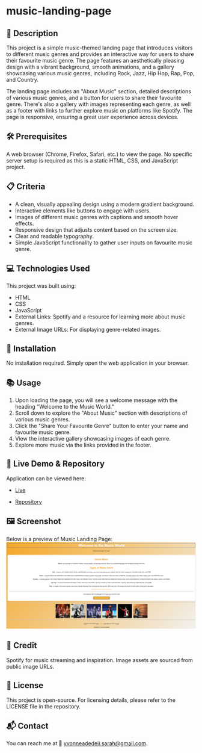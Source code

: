 # music-landing-page

## 📌 Description
This project is a simple music-themed landing page that introduces visitors to different music genres and provides an interactive way for users to share their favourite music genre. The page features an aesthetically pleasing design with a vibrant background, smooth animations, and a gallery showcasing various music genres, including Rock, Jazz, Hip Hop, Rap, Pop, and Country.

The landing page includes an "About Music" section, detailed descriptions of various music genres, and a button for users to share their favourite genre. There's also a gallery with images representing each genre, as well as a footer with links to further explore music on platforms like Spotify. The page is responsive, ensuring a great user experience across devices.

## 🛠 Prerequisites
A web browser (Chrome, Firefox, Safari, etc.) to view the page.
No specific server setup is required as this is a static HTML, CSS, and JavaScript project.

## 📋 Criteria
* A clean, visually appealing design using a modern gradient background.
* Interactive elements like buttons to engage with users.
* Images of different music genres with captions and smooth hover effects.
* Responsive design that adjusts content based on the screen size.
* Clear and readable typography.
* Simple JavaScript functionality to gather user inputs on favourite music genre.
 
 ## 💻 Technologies Used
This project was built using:
* HTML
* CSS
* JavaScript
* External Links: Spotify and a resource for learning more about music genres.
* External Image URLs: For displaying genre-related images.

## 🚀 Installation
No installation required. Simply open the web application in your browser.

## 📚 Usage
1. Upon loading the page, you will see a welcome message with the heading "Welcome to the Music World."
2. Scroll down to explore the "About Music" section with descriptions of various music genres.
3. Click the "Share Your Favourite Genre" button to enter your name and favourite music genre.
4. View the interactive gallery showcasing images of each genre.
5. Explore more music via the links provided in the footer.

## 🔗 Live Demo & Repository
Application can be viewed here: 
* [Live](https://ya-music-landing-page.netlify.app/)

* [Repository](https://github.com/yvonnesarah/music-landing-page)

## 🖼 Screenshot
Below is a preview of Music Landing Page:
![Screenshot](assets/images/music-landing-page.png "Music Landing Page")

## 👥 Credit
Spotify for music streaming and inspiration.
Image assets are sourced from public image URLs.

## 📜 License
This project is open-source. For licensing details, please refer to the LICENSE file in the repository.

## 📬 Contact
You can reach me at 📧 yvonneadedeji.sarah@gmail.com.
